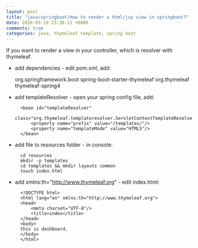 ```yaml
---
layout: post
title: "java/springboot/How to render a html/jsp view in springboot?"
date: 2016-05-19 23:38:11 +0800
comments: true
categories: java, thymeleaf template, spring boot
---
```


If you want to render a view in your controller, which is resolver with thymeleaf.
- add dependencies - edit pom.xml, add:


	<!--thymeleaf view> -->
	<dependency>
	    <groupId>org.springframework.boot</groupId>
	    <artifactId>spring-boot-starter-thymeleaf</artifactId>
	</dependency>
	
	<dependency>
	    <groupId>org.thymeleaf</groupId>
	    <artifactId>thymeleaf-spring4</artifactId>
	</dependency>

- add templateResolver - open your spring config file, add:
    
		<bean id="templateResolver"
		  class="org.thymeleaf.templateresolver.ServletContextTemplateResolver">
		    <property name="prefix" value="/templates/"/>
		    <property name="templateMode" value="HTML5"/>
		</bean>

- add file to resources folder - in console:

	    cd resources
	    mkdir -p templates
	    cd templates && mkdir layouts common
		touch index.html


- add xmlns:th="http://www.thymeleaf.org" - edit index.html:

		<!DOCTYPE html>
		<html lang="en" xmlns:th="http://www.thymeleaf.org">
		<head>
			<meta charset="UTF-8"/>
			<title>index</title>
		</head>
		<body>
		this is dashboard.
		</body>
		</html>
